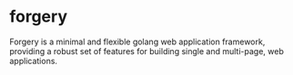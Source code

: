forgery
=======

Forgery is a minimal and flexible golang web application framework, providing a robust set of features for building single and multi-page, web applications.
